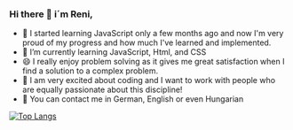 ### Hi there 👋  i´m Reni,
- 🔭 I started learning JavaScript only a few months ago and now I'm very proud of my progress 
and how much I've learned and implemented. 
- 🌱 I’m currently learning JavaScript, Html, and CSS
- 😄 I really enjoy problem solving as it gives me great satisfaction when I find a solution to a complex problem.
- 👯 I am very excited about coding and I want to work with
people who are equally passionate about this discipline!
- 💬 You can contact me in German, English or even Hungarian

[![Top Langs](https://github-readme-stats.vercel.app/api/top-langs/?username=ReniIrinyi&lnags_count=8)](https://github.com/anuraghazra/github-readme-stats)

